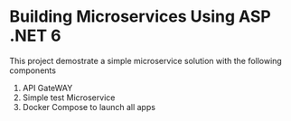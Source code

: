 # Building Microservices Using ASP .NET 6
This project demostrate a simple microservice solution with the following components
1. API GateWAY
2. Simple test Microservice
3. Docker Compose to launch all apps

